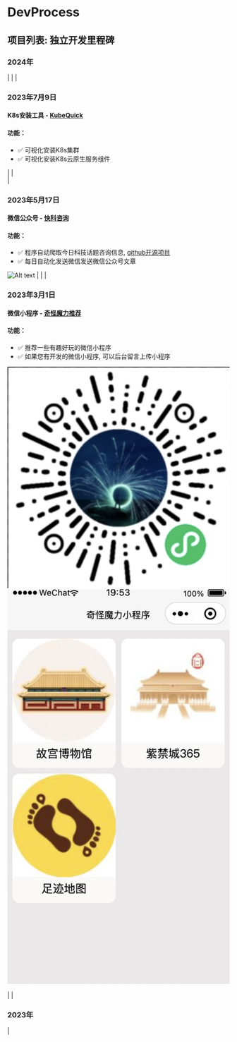 # DevProcess


## 项目列表: 独立开发里程碑
### 2024年
|
|
|
### 2023年7月9日 
#### K8s安装工具 - [KubeQuick](https://github.com/KEYIERYI/DevProcess/blob/main/KubeQuick.md)
#### 功能：
* :white_check_mark: 可视化安装K8s集群
* :white_check_mark: 可视化安装K8s云原生服务组件

|
|    
|
### 2023年5月17日  
#### 微信公众号 - [快科咨询](https://github.com/KEYIERYI/crawl-gzh)
#### 功能：
* :white_check_mark: 程序自动爬取今日科技话题咨询信息, [github开源项目](https://github.com/KEYIERYI/crawl-gzh)
* :white_check_mark: 每日自动化发送微信发送微信公众号文章


![Alt text]()
|
|
|
### 2023年3月1日  
#### 微信小程序 - [奇怪魔力推荐](http://patzhong.com)
#### 功能：
* :white_check_mark: 推荐一些有趣好玩的微信小程序
* :white_check_mark: 如果您有开发的微信小程序, 可以后台留言上传小程序

![Alt text](https://github.com/KEYIERYI/DevProcess/blob/main/images/WX20230310-233342%402x.png)
![Alt text](https://github.com/KEYIERYI/DevProcess/blob/main/images/1677844472465.jpg)

|
|
### 2023年
|
